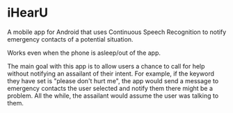 # iHearU

A mobile app for Android that uses Continuous Speech Recognition to notify emergency contacts of a potential situation.

Works even when the phone is asleep/out of the app.

The main goal with this app is to allow users a chance to call for help without notifying an assailant of their intent. For example, if the keyword they have set is "please don't hurt me", the app would send a message to emergency contacts the user selected and notify them there might be a problem. All the while, the assailant would assume the user was talking to them.
